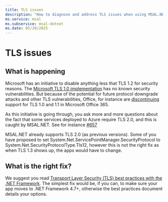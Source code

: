 ```yaml
---
title: TLS issues
description: "How to diagnose and address TLS issues when using MSAL.NET"
ms.service: msal
ms.subservice: msal-dotnet
ms.date: 05/20/2025
---
```


# TLS issues

## What is happening

Microsoft has an initiative to disable anything less that TLS 1.2 for security reasons. The [Microsoft TLS 1.0 implementation](https://support.microsoft.com/help/3117336/schannel-implementation-of-tls-1-0-in-windows-security-status-update-n) has no known security vulnerabilities. But because of the potential for future protocol downgrade attacks and other TLS vulnerabilities, Office, for instance are [discontinuing](/microsoft-365/compliance/prepare-tls-1.2-in-office-365) support for TLS 1.0 and 1.1 in Microsoft Office 365.

As this initiative is going through, you ask more and more questions about the fact that some services deployed to Azure require TLS 2.0, and this is caught by MSAL.NET. See for instance [#657](https://github.com/AzureAD/microsoft-authentication-library-for-dotnet/issues/657)

MSAL.NET already supports TLS 2.0 (as previous versions). Some of you have proposed to set System.Net.ServicePointManager.SecurityProtocol to System.Net.SecurityProtocolType.Tls12, however this is not the right fix as when TLS 1.3 shows up, the apps would have to change.

## What is the right fix?

We suggest you read [Transport Layer Security (TLS) best practices with the .NET Framework](/dotnet/framework/network-programming/tls). The simplest fix would be, if you can, to make sure  your app moves to .NET Framework 4.7+, otherwise the best practices document details your options.
